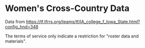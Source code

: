 # Women's Cross-Country Data

Data from https://tf.tfrrs.org/teams/tf/IA_college_f_Iowa_State.html?config_hnd=348

The terms of service only indicate a restriction for "roster data and materials".